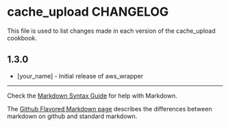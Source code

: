 cache_upload CHANGELOG
========================

This file is used to list changes made in each version of the cache_upload cookbook.

1.3.0
-----
- [your_name] - Initial release of aws_wrapper

- - -
Check the [Markdown Syntax Guide](http://daringfireball.net/projects/markdown/syntax) for help with Markdown.

The [Github Flavored Markdown page](http://github.github.com/github-flavored-markdown/) describes the differences between markdown on github and standard markdown.
